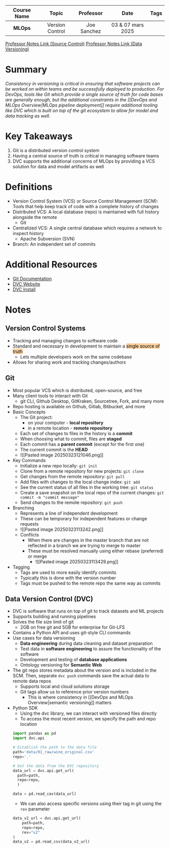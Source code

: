 | Course Name |      Topic      |  Professor  |       Date        | Tags |
| :---------: | :-------------: | :---------: | :---------------: | :--: |
|  **MLOps**  | Version Control | Joe Sanchez | 03 & 07 mars 2025 |      |

[Professor Notes Link (Source Control)](https://github.com/adaltas/dsti-mlops-2025-spring/blob/main/03.scm/index.md)
[Professor Notes Link (Data Versioning)](https://github.com/adaltas/dsti-mlops-2025-spring/blob/main/07.data-versioning/index.md)

# Summary
*Consistency in versioning is critical in ensuring that software projects can be worked on within teams and be successfully deployed to production. For DevOps, tools like Git which provide a single source of truth for code bases are generally enough, but the additional constraints in the [[DevOps and MLOps Overview|MLOps pipeline deployment]] require additional tooling like DVC which is built on top of the git ecosystem to allow for model and data tracking as well.*

# Key Takeaways
1. Git is a distributed version control system
2. Having a central source of truth is critical in managing software teams
3. DVC supports the additional concerns of MLOps by providing a VCS solution for data and model artifacts as well

# Definitions
- Version Control System (VCS) or Source Control Management (SCM): Tools that help keep track of code with a complete history of changes
- Distributed VCS: A local database (repo) is maintained with full history alongside the remote 
	- Git
- Centralized VCS: A single central database which requires a network to inspect history 
	- Apache Subversion (SVN)
- Branch: An independent set of commits

# Additional Resources
- [Git Documentation](https://git-scm.com/doc)
- [DVC Website](https://dvc.org/)
- [DVC Install](https://dvc.org/doc/install)

# Notes
## Version Control Systems
- Tracking and managing changes to software code
- Standard and necessary in development to maintain a <mark style="background: #FFB86CA6;">single source of truth</mark>
	- Lets multiple developers work on the same codebase
- Allows for sharing work and tracking changes/authors
## Git
- Most popular VCS which is distributed, open-source, and free
- Many client tools to interact with Git
	- git CLI, Github Desktop, GitKraken, Sourcetree, Fork, and many more
- Repo hosting is available on Github, Gitlab, Bitbucket, and more
- Basic Concepts
	- The Git project:
	    - on your computer - **local repository**
	    - in a remote location - **remote repository**
	- Each set of changes to files in the history is a **commit**
	- When choosing what to commit, files are **staged**
	- Each commit has a **parent commit** (except for the first one)
	- The current commit is the **HEAD**
	- ![[Pasted image 20250323121046.png]]
- Key Commands
	- Initialize a new repo locally: `git init`
	- Clone from a remote repository for new projects: `git clone`
	- Get changes from the remote repository: `git pull`
	- Add files with changes to the local change index: `git add`
	- See the current status of all files in the working tree: `git status`
	- Create a save snapshot on the local repo of the current changes: `git commit -m "commit message"`
	- Send changes to the remote repository: `git push`
- Branching
	- Represents a line of independent development
	- These can be temporary for independent features or change requests
	- ![[Pasted image 20250323113242.png]]
	- Conflicts
		- When there are changes in the master branch that are not reflected in a branch we are trying to merge to master
		- These must be resolved manually using either rebase (preferred) or merge
			- ![[Pasted image 20250323113429.png]]
- Tagging
	- Tags are used to more easily identify commits
	- Typically this is done with the version number
	- Tags must be pushed to the remote repo the same way as commits
## Data Version Control (DVC)
- DVC is software that runs on top of git to track datasets and ML projects
- Supports building and running pipelines
- Solves the file size limit of git
	- 2GB on free git and 5GB for enterprise for Git-LFS
- Contains a Python API and uses git-style CLI commands
- Use cases for data versioning
	- **Data engineering** during data cleaning and dataset preparation
	- Test data in **software engineering** to assure the functionality of the software
	- Development and testing of **database applications**
	- Ontology versioning for **Semantic Web**
- The git repo stores metadata about the version and is included in the SCM. Then, separate `dvc push` commands save the actual data to remote data repos
	- Supports local and cloud solutions storage
	- Git tags allow us to reference prior version numbers
		- This is where consistency in [[DevOps and MLOps Overview|semantic versioning]] matters
- Python SDK
	- Using the dvc library, we can interact with versioned files directly
	- To access the most recent version, we specify the path and repo location
	```python
	import pandas as pd
	import dvc.api
	
	# Establish the path to the data file
	path='data/01_raw/wine_original.csv'
	repo='.'
	
	# Get the data from the DVC repository
	data_url = dvc.api.get_url(
	  path=path,
	  repo=repo,
	  )
	
	data = pd.read_cav(data_url)
	```
	- We can also access specific versions using their tag in git using the `rev` parameter
	```python
	data_v2_url = dvc.api.get_url(
		path=path,
		repo=repo,
		rev="v2"
	)
	data_v2 = pd.read_csv(data_v2_url)
	```